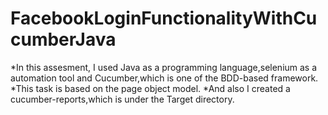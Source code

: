 # FacebookLoginFunctionalityWithCucumberJava
*In this assesment, I used Java as a programming language,selenium as a automation tool and Cucumber,which is one of the BDD-based framework.
*This task is based on the page object model.
*And also I created a cucumber-reports,which is under the Target directory.
